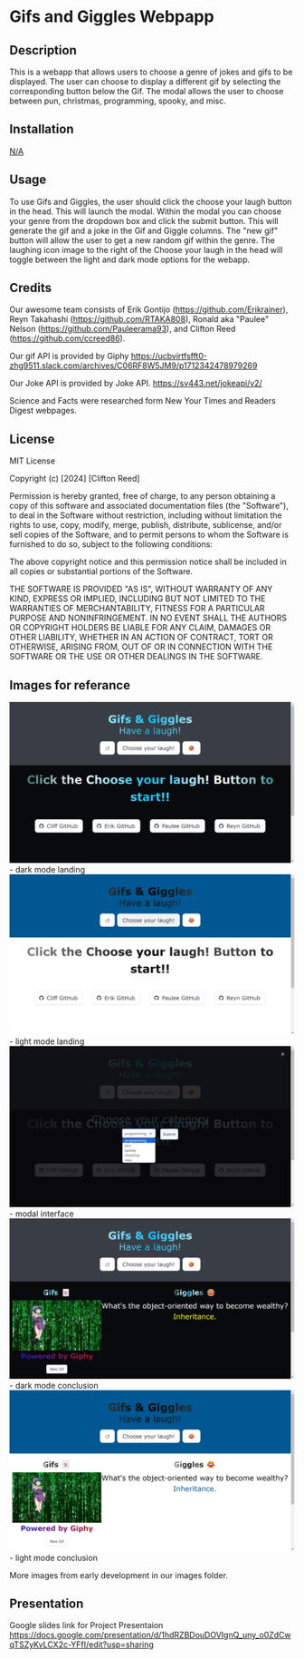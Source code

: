 # Gifs and Giggles Webpapp

## Description

This is a webapp that allows users to choose a genre of jokes and gifs to be displayed. The user can choose to display a different gif by selecting the corresponding button below the Gif. The modal allows the user to choose between pun, christmas, programming, spooky, and misc.

## Installation

[N/A](https://ccreed86.github.io/gifs-n-giggles/)

## Usage

To use Gifs and Giggles, the user should click the choose your laugh button in the head. This will launch the modal. Within the modal you can choose your genre from the dropdown box and click the submit button. This will generate the gif and a joke in the Gif and Giggle columns. The "new gif" button will allow the user to get a new random gif within the genre. The laughing icon image to the right of the Choose your laugh in the head will toggle between the light and dark mode options for the webapp. 

## Credits
Our awesome team consists of Erik Gontijo (https://github.com/Erikrainer), Reyn Takahashi (https://github.com/RTAKA808), Ronald aka "Paulee" Nelson (https://github.com/Pauleerama93), and Clifton Reed (https://github.com/ccreed86). 

Our gif API is provided by Giphy
https://ucbvirtfsfft0-zhg9511.slack.com/archives/C06RF8W5JM9/p1712342478979269

Our Joke API is provided by Joke API. 
https://sv443.net/jokeapi/v2/

Science and Facts were researched form New Your Times and Readers Digest webpages. 

## License

MIT License

Copyright (c) [2024] [Clifton Reed]

Permission is hereby granted, free of charge, to any person obtaining a copy
of this software and associated documentation files (the "Software"), to deal
in the Software without restriction, including without limitation the rights
to use, copy, modify, merge, publish, distribute, sublicense, and/or sell
copies of the Software, and to permit persons to whom the Software is
furnished to do so, subject to the following conditions:

The above copyright notice and this permission notice shall be included in all
copies or substantial portions of the Software.

THE SOFTWARE IS PROVIDED "AS IS", WITHOUT WARRANTY OF ANY KIND, EXPRESS OR
IMPLIED, INCLUDING BUT NOT LIMITED TO THE WARRANTIES OF MERCHANTABILITY,
FITNESS FOR A PARTICULAR PURPOSE AND NONINFRINGEMENT. IN NO EVENT SHALL THE
AUTHORS OR COPYRIGHT HOLDERS BE LIABLE FOR ANY CLAIM, DAMAGES OR OTHER
LIABILITY, WHETHER IN AN ACTION OF CONTRACT, TORT OR OTHERWISE, ARISING FROM,
OUT OF OR IN CONNECTION WITH THE SOFTWARE OR THE USE OR OTHER DEALINGS IN THE
SOFTWARE.  

## Images for referance

![alt text](images/dm_landing.png) - dark mode landing
![alt text](images/lm_landing.png) - light mode landing
![alt text](images/modal.png) - modal interface
![alt text](images/dm_conclusion.png) - dark mode conclusion
![alt text](images/lm_conclusion.png) - light mode conclusion

More images from early development in our images folder.

## Presentation 

Google slides link for Project Presentaion
https://docs.google.com/presentation/d/1hdRZBDouDOVIgnQ_uny_o0ZdCwqTSZyKvLCX2c-YFfI/edit?usp=sharing
